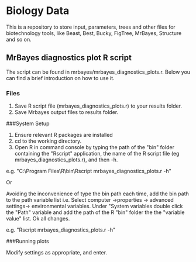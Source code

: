 # Biology Data

This is a repository to store input, parameters, trees and other files for biotechnology tools, like Beast, Best, Bucky, FigTree, MrBayes, Structure and so on.

## MrBayes diagnostics plot R script

The script can be found in mrbayes/mrbayes_diagnostics_plots.r. Below you 
can find a brief introduction on how to use it.

### Files

1. Save R script file (mrbayes_diagnostics_plots.r) to your results folder.
2. Save Mrbayes output files to results folder. 

###System Setup

1. Ensure relevant R packages are installed
2. cd to the working directory.
3. Open R in command console by typing the path of the "bin" folder containing the "Rscript" application, the name of the R script file (eg mrbayes_diagnostics_plots.r), and then -h.

e.g. "C:\Program Files\R\bin\Rscript mrbayes_diagnostics_plots.r -h"  

Or

Avoiding the inconvenience of type the bin path each time, add the bin path to the path variable list i.e. Select computer ->properties -> advanced settings-> environmental variables. Under "System variables double click the "Path" variable and add the path of the R "bin" folder the the "variable value" list. Ok all changes.

e.g. "Rscript mrbayes_diagnostics_plots.r -h" 

###Running plots

Modify settings as appropriate, and enter. 

